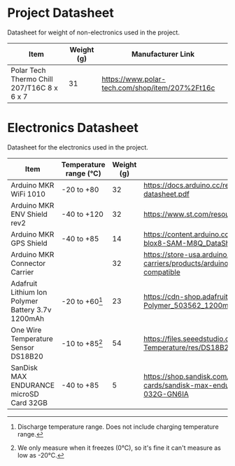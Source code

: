 # Project Datasheet

Datasheet for weight of non-electronics used in the project.

| Item                                       | Weight (g) | Manufacturer Link                               |
| ------------------------------------------ | ---------- | ----------------------------------------------- |
| Polar Tech Thermo Chill 207/T16C 8 x 6 x 7 | 31         | https://www.polar-tech.com/shop/item/207%2Ft16c |

# Electronics Datasheet

Datasheet for the electronics used in the project.

| Item                                              | Temperature range (°C) | Weight (g) | Datasheet Link                                                                                                          |
| ------------------------------------------------- | ---------------------- | ---------- | ----------------------------------------------------------------------------------------------------------------------- |
| Arduino MKR WiFi 1010                             | -20 to +80             | 32         | https://docs.arduino.cc/resources/datasheets/ABX00023-datasheet.pdf                                                     |
| Arduino MKR ENV Shield rev2                       | -40 to +120            | 32         | https://www.st.com/resource/en/datasheet/hts221.pdf                                                                     |
| Arduino MKR GPS Shield                            | -40 to +85             | 14         | https://content.arduino.cc/assets/Arduino-MKR-GPS-Shield_u-blox8-SAM-M8Q_DataSheet_UBX-16012619.pdf                     |
| Arduino MKR Connector Carrier                     |                        | 32         | https://store-usa.arduino.cc/collections/shields-carriers/products/arduino-mkr-connector-carrier-grove-compatible       |
| Adafruit Lithium Ion Polymer Battery 3.7v 1200mAh | -20 to +60[^1]         | 23         | https://cdn-shop.adafruit.com/product-files/258/C101-_Li-Polymer_503562_1200mAh_3.7V_with_PCM_APPROVED_8.18.pdf         |
| One Wire Temperature Sensor DS18B20               | -10 to +85[^2]         | 54         | https://files.seeedstudio.com/wiki/One-Wire-Temperature/res/DS18B20-Datasheet.pdf                                       |
| SanDisk MAX ENDURANCE microSD Card 32GB           | -40 to +85             | 5          | https://shop.sandisk.com/products/memory-cards/microsd-cards/sandisk-max-endurance-uhs-i-microsd?sku=SDSQQVR-032G-GN6IA |

[^1]: Discharge temperature range. Does not include charging temperature range.
[^2]: We only measure when it freezes (0°C), so it's fine it can't measure as low as -20°C.
